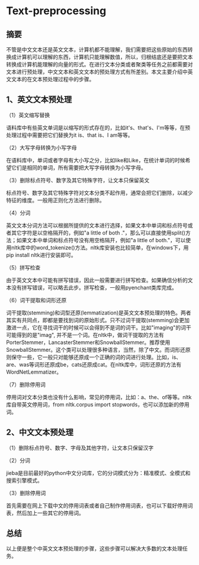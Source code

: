 # Text-preprocessing
## 摘要
不管是中文文本还是英文文本，计算机都不能理解，我们需要把这些原始的东西转换成计算机可以理解的东西，计算机只能理解数值，所以，归根结底还是要把文本转换成计算机能理解的向量的形式。在进行文本分类或者聚类等任务之前都需要对文本进行预处理，中文文本和英文文本的预处理方式有所差别。本文主要介绍中英文文本的在文本预处理过程中的步骤。

## 1、英文文本预处理

（1）英文缩写替换

语料库中有些英文单词是以缩写的形式存在的，比如it's、that's、I'm等等，在预处理过程中需要把它们替换为it is、that is、I am等等。

（2）大写字母转换为小写字母

在语料库中，单词或者字母有大小写之分，比如like和Like，在统计单词的时候希望它们是相同的单词，所有需要把大写字母转换为小写字母。

（3）删除标点符号、数字及其它特殊字符，让文本只保留英文

标点符号、数字及其它特殊字符对文本分类不起作用，通常会把它们删除，以减少特征的维度。一般用正则化方法进行删除。

（4）分词

英文文本分词方法可以根据所提供的文本进行选择，如果文本中单词和标点符号或者其它字符是以空格隔开的，例如"a little of both ."，那么可以直接使用split()方法；如果文本中单词和标点符号没有用空格隔开，例如"a little of both."，可以使用nltk库中的word_tokenize()方法。nltk库安装也比较简单，在windows下，用pip install nltk进行安装即可。

（5）拼写检查

由于英文文本中可能有拼写错误，因此一般需要进行拼写检查。如果确信分析的文本没有拼写错误，可以略去此步。拼写检查，一般用pyenchant类库完成。

（6）词干提取和词形还原

词干提取(stemming)和词型还原(lemmatization)是英文文本预处理的特色。两者其实有共同点，即都是要找到词的原始形式。只不过词干提取(stemming)会更加激进一点，它在寻找词干的时候可以会得到不是词的词干。比如"imaging"的词干可能得到的是"imag", 并不是一个词。在nltk中，做词干提取的方法有PorterStemmer，LancasterStemmer和SnowballStemmer。推荐使用SnowballStemmer。这个类可以处理很多种语言，当然，除了中文。而词形还原则保守一些，它一般只对能够还原成一个正确的词的词进行处理。比如，is、are、was等词形还原成be，cats还原成cat。在nltk库中，词形还原的方法有WordNetLemmatizer。


（7）删除停用词

停用词对文本分类也没有什么影响，常见的停用词，比如：a、the、of等等。nltk库自带英文停用词，from nltk.corpus import stopwords，也可以添加新的停用词。

## 2、中文文本预处理

（1）删除标点符号、数字、字母及其他字符，让文本只保留汉字

（2）分词

jieba是目前最好的python中文分词库，它的分词模式分为：精准模式、全模式和搜索引擎模式。

（3）删除停用词

首先需要在网上下载中文的停用词表或者自己制作停用词表，也可以下载好停用词表，然后加上一些其它的停用词。

## 总结
以上便是整个中英文文本预处理的步骤，这些步骤可以解决大多数的文本处理任务。

